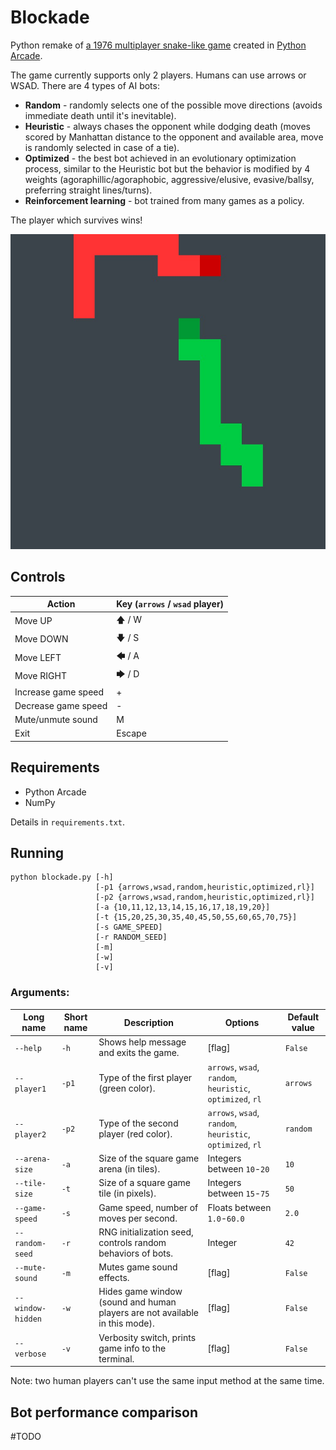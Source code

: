 # Blockade

Python remake of [a 1976 multiplayer snake-like game](https://en.wikipedia.org/wiki/Blockade_(video_game)) created in [Python Arcade](https://api.arcade.academy/en/latest/).

The game currently supports only 2 players. Humans can use arrows or WSAD. There are 4 types of AI bots:
- **Random** - randomly selects one of the possible move directions (avoids immediate death until it's inevitable).
- **Heuristic** - always chases the opponent while dodging death (moves scored by Manhattan distance to the opponent and available area, move is randomly selected in case of a tie).
- **Optimized** - the best bot achieved in an evolutionary optimization process, similar to the Heuristic bot but the behavior is modified by 4 weights (agoraphillic/agoraphobic, aggressive/elusive, evasive/ballsy, preferring straight lines/turns).
- **Reinforcement learning** - bot trained from many games as a policy.

The player which survives wins!

![Blockade screenshot](https://github.com/adam-handke/blockade/blob/main/screenshot.jpg?raw=true)

## Controls

| Action              | Key (`arrows` / `wsad` player) |
|---------------------|--------------------------------|
| Move UP             | 🡅       / W                   |
| Move DOWN           | 🡇       / S                   |
| Move LEFT           | 🡄       / A                   |
| Move RIGHT          | 🡆       / D                   |
| Increase game speed | +                              |
| Decrease game speed | -                              |
| Mute/unmute sound   | M                              |
| Exit                | Escape                         |              

## Requirements
- Python Arcade
- NumPy

Details in `requirements.txt`.

## Running

```
python blockade.py [-h] 
                   [-p1 {arrows,wsad,random,heuristic,optimized,rl}]
                   [-p2 {arrows,wsad,random,heuristic,optimized,rl}]
                   [-a {10,11,12,13,14,15,16,17,18,19,20}]
                   [-t {15,20,25,30,35,40,45,50,55,60,65,70,75}]
                   [-s GAME_SPEED]
                   [-r RANDOM_SEED]
                   [-m]
                   [-w]
                   [-v]
```

### Arguments:

| Long name         | Short name | Description                                                                 | Options                                                    | Default value |
|-------------------|------------|-----------------------------------------------------------------------------|------------------------------------------------------------|---------------|
| `--help`          | `-h`       | Shows help message and exits the game.                                      | [flag]                                                     | `False`       |
| `--player1`       | `-p1`      | Type of the first player (green color).                                     | `arrows`, `wsad`, `random`, `heuristic`, `optimized`, `rl` | `arrows`      |
| `--player2`       | `-p2`      | Type of the second player (red color).                                      | `arrows`, `wsad`, `random`, `heuristic`, `optimized`, `rl` | `random`      |
| `--arena-size`    | `-a`       | Size of the square game arena (in tiles).                                   | Integers between `10`-`20`                                 | `10`          |
| `--tile-size`     | `-t`       | Size of a square game tile (in pixels).                                     | Integers between `15`-`75`                                 | `50`          |
| `--game-speed`    | `-s`       | Game speed, number of moves per second.                                     | Floats between `1.0`-`60.0`                                 | `2.0`         |
| `--random-seed`   | `-r`       | RNG initialization seed, controls random behaviors of bots.                 | Integer                                                    | `42`          |
| `--mute-sound`    | `-m`       | Mutes game sound effects.                                                   | [flag]                                                     | `False`       |
| `--window-hidden` | `-w`       | Hides game window (sound and human players are not available in this mode). | [flag]                                                     | `False`       |
| `--verbose`       | `-v`       | Verbosity switch, prints game info to the terminal.                         | [flag]                                                     | `False`       |

Note: two human players can't use the same input method at the same time.

## Bot performance comparison

#TODO
